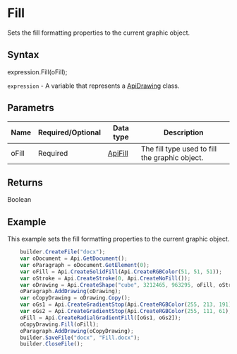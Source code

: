 # Fill

Sets the fill formatting properties to the current graphic object.

## Syntax

expression.Fill(oFill);

`expression` - A variable that represents a [ApiDrawing](../ApiDrawing.md) class.

## Parametrs

| **Name** | **Required/Optional** | **Data type** | **Description** |
| ------------- | ------------- | ------------- | ------------- |
| oFill | Required | [ApiFill](../../ApiFill/ApiFill.md) | The fill type used to fill the graphic object. |

## Returns

Boolean

## Example

This example sets the fill formatting properties to the current graphic object.

```javascript
	builder.CreateFile("docx");
	var oDocument = Api.GetDocument();
	var oParagraph = oDocument.GetElement(0);
	var oFill = Api.CreateSolidFill(Api.CreateRGBColor(51, 51, 51));
	var oStroke = Api.CreateStroke(0, Api.CreateNoFill());
	var oDrawing = Api.CreateShape("cube", 3212465, 963295, oFill, oStroke);
	oParagraph.AddDrawing(oDrawing);
	var oCopyDrawing = oDrawing.Copy();
	var oGs1 = Api.CreateGradientStop(Api.CreateRGBColor(255, 213, 191), 0);
	var oGs2 = Api.CreateGradientStop(Api.CreateRGBColor(255, 111, 61), 100000);
	oFill = Api.CreateRadialGradientFill([oGs1, oGs2]);
	oCopyDrawing.Fill(oFill);
	oParagraph.AddDrawing(oCopyDrawing);
	builder.SaveFile("docx", "Fill.docx");
	builder.CloseFile();
```